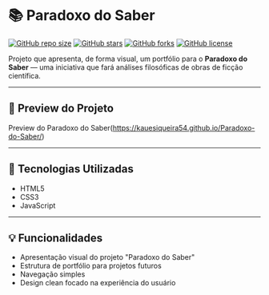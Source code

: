 # 📚 Paradoxo do Saber

[![GitHub repo size](https://img.shields.io/github/repo-size/KaueSiqueira54/Paradoxo-do-Saber?style=flat-square)]()
[![GitHub stars](https://img.shields.io/github/stars/KaueSiqueira54/Paradoxo-do-Saber?style=flat-square)]()
[![GitHub forks](https://img.shields.io/github/forks/KaueSiqueira54/Paradoxo-do-Saber?style=flat-square)]()
[![GitHub license](https://img.shields.io/github/license/KaueSiqueira54/Paradoxo-do-Saber?style=flat-square)]()

Projeto que apresenta, de forma visual, um portfólio para o **Paradoxo do Saber** — uma iniciativa que fará análises filosóficas de obras de ficção científica.

---

## 📸 Preview do Projeto

Preview do Paradoxo do Saber(https://kauesiqueira54.github.io/Paradoxo-do-Saber/)

---

## 🚀 Tecnologias Utilizadas

- HTML5  
- CSS3  
- JavaScript

---

## 💡 Funcionalidades

- Apresentação visual do projeto "Paradoxo do Saber"  
- Estrutura de portfólio para projetos futuros  
- Navegação simples
- Design clean focado na experiência do usuário

